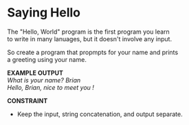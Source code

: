 # Saying Hello

The "Hello, World" program is the first program you learn  
to write in many lanuages, but it doesn't involve any input.

So create a program that propmpts for your name and prints  
a greeting using your name.

**EXAMPLE OUTPUT**  
*What is your name? Brian*  
*Hello, Brian, nice to meet you !*


**CONSTRAINT**
- Keep the input, string concatenation, and output separate.